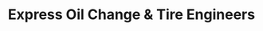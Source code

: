 ---
title: "Express Oil Change & Tire Engineers"
url: /indian-trail/express-oil-change-und-tire-engineers/
shop: Reifen
---